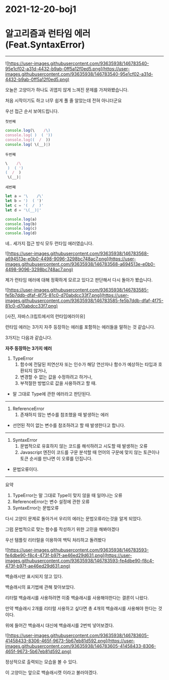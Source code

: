 # 2021-12-20-boj1

# 알고리즘과 런타임 에러 (Feat.SyntaxError)

---

![https://user-images.githubusercontent.com/93635938/146783540-95e1cf02-a31d-4432-b9ab-0ff5a12f0ed5.png](https://user-images.githubusercontent.com/93635938/146783540-95e1cf02-a31d-4432-b9ab-0ff5a12f0ed5.png)

오늘은 고양이가 하나도 귀엽지 않게 느껴진 문제를 가져와봤습니다.

처음 시작이기도 하고 너무 쉽게 풀 줄 알았는데 전혀 아니더군요

우선 접근 순서 보여드립니다.

`첫번째`

```jsx
console.log(\    /\)
console.log( )  ( '))
console.log((  /  ))
console.log( \(__)|)
```

`두번째`

```jsx
\    /\
 )  ( ')
(  /  )
 \(__)|
```

`세번째`

```jsx
let a = '\    /\'
let b = ')  ( ')'
let c = '(  /  )'
let d = '\(__)|'

console.log(a)
console.log(b)
console.log(c)
console.log(d)
```

네.. 세가지 접근 방식 모두 런타임 에러였습니다.

![https://user-images.githubusercontent.com/93635938/146783568-a694513e-e0b0-4498-9096-3298bc748ac7.png](https://user-images.githubusercontent.com/93635938/146783568-a694513e-e0b0-4498-9096-3298bc748ac7.png)

제가 런타임 에러에 대해 정확하게 모르고 있다고 판단해서 다시 돌아가 봤습니다.

![https://user-images.githubusercontent.com/93635938/146783585-fe5b7ddb-dfaf-4f75-81c0-d70abdcc33f7.png](https://user-images.githubusercontent.com/93635938/146783585-fe5b7ddb-dfaf-4f75-81c0-d70abdcc33f7.png)

[사진, 자바스크립트에서의 런타임에러이유]

런타임 에러는 3가지 자주 등장하는 에러를 포함하는 에러들을 말하는 것 같습니다.

3가지는 다음과 같습니다.

**자주 등장하는 3가지 에러**

1. TypeError
    1. 함수에 전달된 피연산자 또는 인수가 해당 연산자나 함수가 예상하는 타입과 호환되지 않거나,
    2. 변경할 수 없는 값을 수정하려고 하거나,
    3. 부적절한 방법으로 값을 사용하려고 할 때.
- 말 그대로 Type에 관한 에러라고 판단된다.

---

1. ReferenceError
    1. 존재하지 않는 변수를 참조했을 때 발생하는 에러
- 선언된 적이 없는 변수를 참조하려고 할 때 발생한다고 합니다.

---

1. SyntaxError
    1. 문법적으로 유효하지 않는 코드를 해석하려고 시도할 때 발생하는 오류
    2. Javascript 엔진이 코드를 구문 분석할 때 언어의 구문에 맞지 않는 토큰이나 토큰 순서를 만나면 이 오류를 던집니다.
- 문법오류이다.

---

요약

1. TypeError는 말 그대로 Type이 맞지 않을 때 일어나는 오류
2. ReferenceError는 변수 설정에 관한 오류
3. SyntaxError는 문법오류

다시 고양이 문제로 돌아가서 우리의 에러는 문법오류라는것을 알게 되었다.

그럼 문법적으로 맞는 함수를 작성하기 위한 고민을 해봐야겠다

우선 템플릿 리터럴을 이용하여 백틱 처리하고 돌려봤다

![https://user-images.githubusercontent.com/93635938/146783593-fe4dbe90-f8c4-473f-b97f-ae46ed29d631.png](https://user-images.githubusercontent.com/93635938/146783593-fe4dbe90-f8c4-473f-b97f-ae46ed29d631.png)

백슬래시만 표시되지 않고 있다.

백슬래시의 표기법에 관해 찾아보았다.

리터럴 백슬래시를 사용하려면 이중 백슬래시를 사용해야한다는 결론이 나왔다.

만약 백슬래시 2개를 리터럴 사용하고 싶다면 총 4개의 백슬래시를 사용해야 한다는 것이다.

위에 들어간 백슬래시 대신에 백슬래시를 2번씩 넣어보겠다.

![https://user-images.githubusercontent.com/93635938/146783605-41458433-8306-465f-9673-5b67eb81d592.png](https://user-images.githubusercontent.com/93635938/146783605-41458433-8306-465f-9673-5b67eb81d592.png)

정상적으로 출력되는 모습을 볼 수 있다.

이 고양이는 앞으로 백슬래시캣 이라고 불러야겠다.